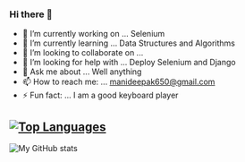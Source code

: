 ### Hi there 👋


<!-- **Mani5871/Mani5871** is a ✨ _special_ ✨ repository because its `README.md` (this file) appears on your GitHub profile. -->
- 🔭 I’m currently working on ... Selenium
- 🌱 I’m currently learning ... Data Structures and Algorithms
- 👯 I’m looking to collaborate on ...
- 🤔 I’m looking for help with ... Deploy Selenium and Django
- 💬 Ask me about ... Well anything
- 📫 How to reach me: ... manideepak650@gmail.com
- ⚡ Fun fact: ... I am a good keyboard player

[![Top Languages](https://github-readme-stats.vercel.app/api/top-langs/?username=Mani5871)](https://github.com/anuraghazra/github-readme-stats)
---
![My GitHub stats](https://github-readme-stats.vercel.app/api?username=Mani5871&show_icons=true&theme=dark)



